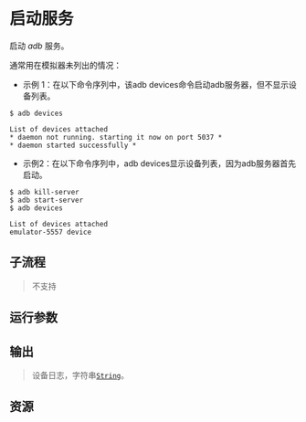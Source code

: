 # 启动服务 
启动 *adb* 服务。

通常用在模拟器未列出的情况：

* 示例 1：在以下命令序列中，该adb devices命令启动adb服务器，但不显示设备列表。

```
$ adb devices

List of devices attached
* daemon not running. starting it now on port 5037 *
* daemon started successfully *

```

* 示例2：在以下命令序列中，adb devices显示设备列表，因为adb服务器首先启动。
```
$ adb kill-server
$ adb start-server
$ adb devices
 ⁣⁣ 
List of devices attached
emulator-5557 device
```

## 子流程

> 不支持


## 运行参数


## 输出

> 设备日志，字符串[`String`](./types/String.md)。


## 资源
